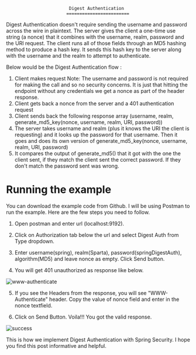                             Digest Authentication
                           ========================

Digest Authentication doesn't require sending the username and password across the wire in plaintext.
The server gives the client a one-time use string (a nonce) that it combines with the username, realm, password and the URI request. The client runs all of those fields through an MD5 hashing method to produce a hash key.
It sends this hash key to the server along with the username and the realm to attempt to authenticate.

Below would be the  Digest Authentication flow :

1.	Client makes request
Note: The username and password is not required for making the call and so no security concerns. 
It is just that hitting the endpoint without any credentials we get a nonce as part of the header response.
2.	Client gets back a nonce from the server and a 401 authentication request
3.	Client sends back the following response array (username, realm, generate_md5_key(nonce, username, realm, URI, password))
4.	The server takes username and realm (plus it knows the URI the client is requesting) and it looks up the password for that username. Then it goes and does its own version of generate_md5_key(nonce, username, realm, URI, password)
5.	It compares the output of generate_md5() that it got with the one the client sent, if they match the client sent the correct password. If they don't match the password sent was wrong.
                           

Running the example
===========================================

You can download the example code from Github. I will be using Postman to run the example. Here are the few steps you need to follow.

1. Open postman and enter url (localhost:9192).

2. Click on Authorization tab below the url and select Digest Auth from Type dropdown.

3. Enter username(spring), realm(Sparta), password(springDigestAuth), algorithm(MD5) and leave nonce as empty. Click Send button.

4. You will get 401 unauthorized as response like below.

![www-authenticate](https://cloud.githubusercontent.com/assets/8202635/26398983/f7a6202a-4098-11e7-9434-dc0b6ada0d6d.JPG)

5. If you see the Headers from the response, you will see "WWW-Authenticate" header. Copy the value of nonce field and enter in the nonce textfield.

6. Click on Send Button. Voila!!! You got the valid response.

![success](https://cloud.githubusercontent.com/assets/8202635/26399096/4726a61a-4099-11e7-9baa-9f50b4bb6ca6.JPG)

This is how we implement Digest Authentication with Spring Security. I hope you find this post informative and helpful.
